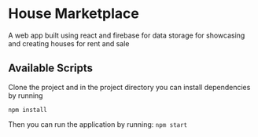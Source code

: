 # House Marketplace
A web app built using react and firebase for data storage for showcasing and creating houses for rent and sale

## Available Scripts
Clone the project and in the project directory you can install dependencies by running

```npm install```

Then you can run the application by running:
```npm start```